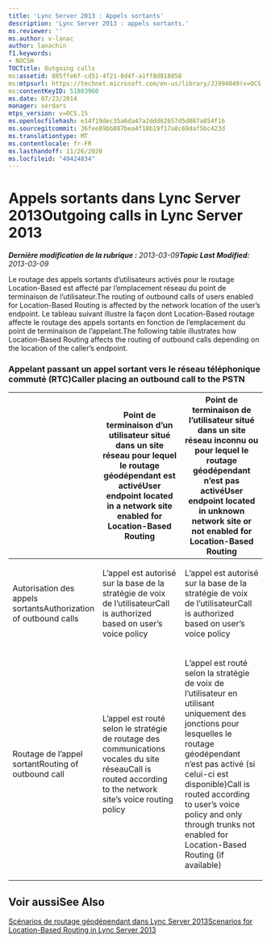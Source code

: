 ```yaml
---
title: 'Lync Server 2013 : Appels sortants'
description: 'Lync Server 2013 : appels sortants.'
ms.reviewer: ''
ms.author: v-lanac
author: lanachin
f1.keywords:
- NOCSH
TOCTitle: Outgoing calls
ms:assetid: 885ffe6f-cd51-4f21-8d4f-a1ff8d818858
ms:mtpsurl: https://technet.microsoft.com/en-us/library/JJ994049(v=OCS.15)
ms:contentKeyID: 51803960
ms.date: 07/23/2014
manager: serdars
mtps_version: v=OCS.15
ms.openlocfilehash: e14f19dec35a6da47a2ddd62657d5d087a854f16
ms.sourcegitcommit: 36fee89bb887bea4f18b19f17a8c69daf5bc423d
ms.translationtype: MT
ms.contentlocale: fr-FR
ms.lasthandoff: 11/26/2020
ms.locfileid: "49424834"
---
```

# <a name="outgoing-calls-in-lync-server-2013"></a><span data-ttu-id="105a7-103">Appels sortants dans Lync Server 2013</span><span class="sxs-lookup"><span data-stu-id="105a7-103">Outgoing calls in Lync Server 2013</span></span>

<div data-xmlns="http://www.w3.org/1999/xhtml">

<div class="topic" data-xmlns="http://www.w3.org/1999/xhtml" data-msxsl="urn:schemas-microsoft-com:xslt" data-cs="https://msdn.microsoft.com/">

<div data-asp="https://msdn2.microsoft.com/asp">



</div>

<div id="mainSection">

<div id="mainBody"><span data-ttu-id="105a7-104">

<span> </span></span><span class="sxs-lookup"><span data-stu-id="105a7-104">

<span> </span></span></span>

<span data-ttu-id="105a7-105">_**Dernière modification de la rubrique :** 2013-03-09_</span><span class="sxs-lookup"><span data-stu-id="105a7-105">_**Topic Last Modified:** 2013-03-09_</span></span>

<span data-ttu-id="105a7-106">Le routage des appels sortants d’utilisateurs activés pour le routage Location-Based est affecté par l’emplacement réseau du point de terminaison de l’utilisateur.</span><span class="sxs-lookup"><span data-stu-id="105a7-106">The routing of outbound calls of users enabled for Location-Based Routing is affected by the network location of the user’s endpoint.</span></span> <span data-ttu-id="105a7-107">Le tableau suivant illustre la façon dont Location-Based routage affecte le routage des appels sortants en fonction de l’emplacement du point de terminaison de l’appelant.</span><span class="sxs-lookup"><span data-stu-id="105a7-107">The following table illustrates how Location-Based Routing affects the routing of outbound calls depending on the location of the caller’s endpoint.</span></span>

### <a name="caller-placing-an-outbound-call-to-the-pstn"></a><span data-ttu-id="105a7-108">Appelant passant un appel sortant vers le réseau téléphonique commuté (RTC)</span><span class="sxs-lookup"><span data-stu-id="105a7-108">Caller placing an outbound call to the PSTN</span></span>

<table>
<colgroup>
<col style="width: 33%" />
<col style="width: 33%" />
<col style="width: 33%" />
</colgroup>
<thead>
<tr class="header">
<th></th>
<th><span data-ttu-id="105a7-109">Point de terminaison d’un utilisateur situé dans un site réseau pour lequel le routage géodépendant est activé</span><span class="sxs-lookup"><span data-stu-id="105a7-109">User endpoint located in a network site enabled for Location-Based Routing</span></span></th>
<th><span data-ttu-id="105a7-110">Point de terminaison de l’utilisateur situé dans un site réseau inconnu ou pour lequel le routage géodépendant n’est pas activé</span><span class="sxs-lookup"><span data-stu-id="105a7-110">User endpoint located in unknown network site or not enabled for Location-Based Routing</span></span></th>
</tr>
</thead>
<tbody>
<tr class="odd">
<td><p><span data-ttu-id="105a7-111">Autorisation des appels sortants</span><span class="sxs-lookup"><span data-stu-id="105a7-111">Authorization of outbound calls</span></span></p></td>
<td><p><span data-ttu-id="105a7-112">L’appel est autorisé sur la base de la stratégie de voix de l’utilisateur</span><span class="sxs-lookup"><span data-stu-id="105a7-112">Call is authorized based on user’s voice policy</span></span></p></td>
<td><p><span data-ttu-id="105a7-113">L’appel est autorisé sur la base de la stratégie de voix de l’utilisateur</span><span class="sxs-lookup"><span data-stu-id="105a7-113">Call is authorized based on user’s voice policy</span></span></p></td>
</tr>
<tr class="even">
<td><p><span data-ttu-id="105a7-114">Routage de l’appel sortant</span><span class="sxs-lookup"><span data-stu-id="105a7-114">Routing of outbound call</span></span></p></td>
<td><p><span data-ttu-id="105a7-115">L’appel est routé selon le stratégie de routage des communications vocales du site réseau</span><span class="sxs-lookup"><span data-stu-id="105a7-115">Call is routed according to the network site’s voice routing policy</span></span></p></td>
<td><p><span data-ttu-id="105a7-116">L’appel est routé selon la stratégie de voix de l’utilisateur en utilisant uniquement des jonctions pour lesquelles le routage géodépendant n’est pas activé (si celui-ci est disponible)</span><span class="sxs-lookup"><span data-stu-id="105a7-116">Call is routed according to user’s voice policy and only through trunks not enabled for Location-Based Routing (if available)</span></span></p></td>
</tr>
</tbody>
</table>


<div>

## <a name="see-also"></a><span data-ttu-id="105a7-117">Voir aussi</span><span class="sxs-lookup"><span data-stu-id="105a7-117">See Also</span></span>


[<span data-ttu-id="105a7-118">Scénarios de routage géodépendant dans Lync Server 2013</span><span class="sxs-lookup"><span data-stu-id="105a7-118">Scenarios for Location-Based Routing in Lync Server 2013</span></span>](lync-server-2013-scenarios-for-location-based-routing.md)  
  

<span data-ttu-id="105a7-119"></div>

</div>

<span> </span>

</div>

</div>

</span><span class="sxs-lookup"><span data-stu-id="105a7-119"></div>

</div>

<span> </span>

</div>

</div>

</span></span></div>

